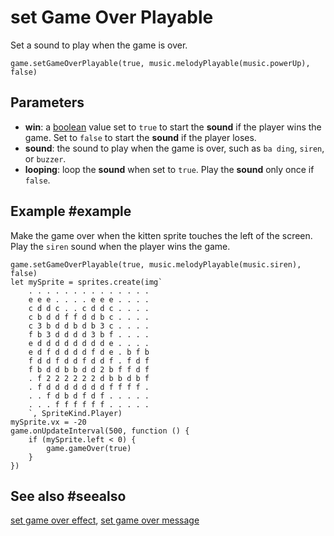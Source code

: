 # set Game Over Playable

Set a sound to play when the game is over.

```sig
game.setGameOverPlayable(true, music.melodyPlayable(music.powerUp), false)
```

## Parameters

* **win**: a [boolean](/types/boolean) value set to `true` to start the **sound** if the player wins the game. Set to `false` to start the **sound** if the player loses.
* **sound**: the sound to play when the game is over, such as `ba ding`, `siren`, or `buzzer`.
* **looping**: loop the **sound** when set to `true`. Play the **sound** only once if `false`.

## Example #example

Make the game over when the kitten sprite touches the left of the screen. Play the `siren` sound when the player wins the game.

```blocks
game.setGameOverPlayable(true, music.melodyPlayable(music.siren), false)
let mySprite = sprites.create(img`
    . . . . . . . . . . . . . . 
    e e e . . . . e e e . . . . 
    c d d c . . c d d c . . . . 
    c b d d f f d d b c . . . . 
    c 3 b d d b d b 3 c . . . . 
    f b 3 d d d d 3 b f . . . . 
    e d d d d d d d d e . . . . 
    e d f d d d d f d e . b f b 
    f d d f d d f d d f . f d f 
    f b d d b b d d 2 b f f d f 
    . f 2 2 2 2 2 2 d b b d b f 
    . f d d d d d d d f f f f . 
    . . f d b d f d f . . . . . 
    . . . f f f f f f . . . . . 
    `, SpriteKind.Player)
mySprite.vx = -20
game.onUpdateInterval(500, function () {
    if (mySprite.left < 0) {
        game.gameOver(true)
    }
})
```

## See also #seealso

[set game over effect](/reference/game/set-game-over-effect),
[set game over message](/reference/game/set-game-over-message)